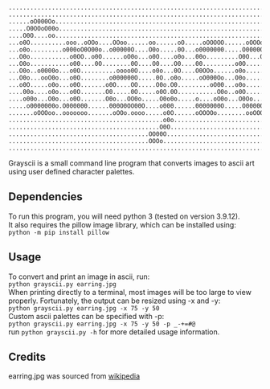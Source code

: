 ```....................................................................................................  
....................................................................................................  
...............................................................................oOo.........OOo......  
......oO000Oo..................................................................O0O.........00O......  
.....O0OOoO00o.................................................................oOo.........oOo......  
....O0O....oo.......................................................................................  
...o0O..........ooo..oOOo....OOoo......oo......oO.....oOOOOO......oOOOo.....oOooOo......ooooO.......  
...o0o.........o000oO0O00o..o00000O....O0o.....0O...o0000000.....O000000o...O0000o......O0000o......  
...O0o...........o0OO..o0O......oO0o...o0O....o0o...00o.........O0O...O0o......o0o.........O0o......  
...O0o...........o00....0O........0O....O0....O0....00.........o0O.............o0o.........O0o......  
...O0o..o0000o...o0O..........oooo0O....o0o...0O....O0OOo......o0o.............o0o.........O0o......  
...O0o...ooO0o...o0O........o000000O.....0O..o0o.....oO000Oo...O0o.............o0o.........O0o......  
...o0O.....o0o...o0O.......o0O....OO.....O0o.O0.........oO00...o0o.............o0o.........O0o......  
....00o....o0o...o0O.......O0.....0O.....o0O.0O...........O0o..o0O.............o0o.........O0o......  
....o00o...O0o...o0O.......O0o...OO0o.....O0o0o.....o....oO0o...O0Oo...........o0O.........O0o......  
.....o0000000o.O000000......000O0OO00O....o000......0000000O.....O000000...o00000000O..O00000000O...  
.......oOOOoo..ooooooo.......oOOo.oooo.....o0O......oOOOOo........ooOOOo....ooooooooo..oooooooooo...  
...........................................o0o......................................................  
..........................................O0O.......................................................  
.......................................OO00O........................................................  
.......................................OOOo.........................................................  
....................................................................................................  
```
Grayscii is a small command line program that converts images to ascii art using user defined character palettes.  

## Dependencies  
To run this program, you will need python 3 (tested on version 3.9.12).  
It also requires the pillow image library, which can be installed using:  
```python -m pip install pillow``` 

## Usage
To convert and print an image in ascii, run:  
```python grayscii.py earring.jpg```  
When printing directly to a terminal, most images will be too large to view properly. Fortunately, the output can be resized using -x and -y:  
```python grayscii.py earring.jpg -x 75 -y 50```  
Custom ascii palettes can be specified with -p:  
```python grayscii.py earring.jpg -x 75 -y 50 -p _-+=#@```  
run ```python grayscii.py -h``` for more detailed usage information.  


## Credits  
earring.jpg was sourced from [wikipedia](https://simple.wikipedia.org/wiki/Girl_with_a_Pearl_Earring#/media/File:1665_Girl_with_a_Pearl_Earring.jpg)

